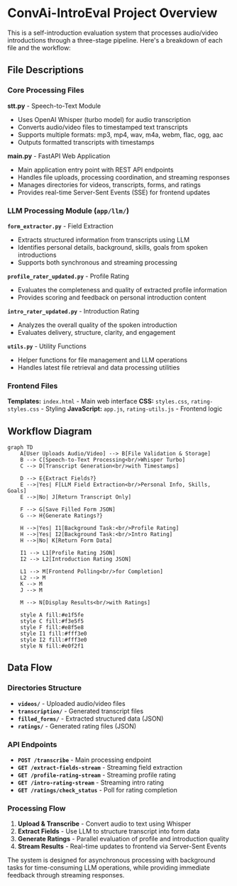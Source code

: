 # ConvAi-IntroEval Project Overview

This is a self-introduction evaluation system that processes audio/video introductions through a three-stage pipeline. Here's a breakdown of each file and the workflow:

## File Descriptions

### Core Processing Files

**stt.py** - Speech-to-Text Module
- Uses OpenAI Whisper (turbo model) for audio transcription
- Converts audio/video files to timestamped text transcripts
- Supports multiple formats: mp3, mp4, wav, m4a, webm, flac, ogg, aac
- Outputs formatted transcripts with timestamps

**main.py** - FastAPI Web Application
- Main application entry point with REST API endpoints
- Handles file uploads, processing coordination, and streaming responses
- Manages directories for videos, transcripts, forms, and ratings
- Provides real-time Server-Sent Events (SSE) for frontend updates

### LLM Processing Module (`app/llm/`)

**`form_extractor.py`** - Field Extraction
- Extracts structured information from transcripts using LLM
- Identifies personal details, background, skills, goals from spoken introductions
- Supports both synchronous and streaming processing

**`profile_rater_updated.py`** - Profile Rating
- Evaluates the completeness and quality of extracted profile information
- Provides scoring and feedback on personal introduction content

**`intro_rater_updated.py`** - Introduction Rating
- Analyzes the overall quality of the spoken introduction
- Evaluates delivery, structure, clarity, and engagement

**`utils.py`** - Utility Functions
- Helper functions for file management and LLM operations
- Handles latest file retrieval and data processing utilities

### Frontend Files

**Templates:** `index.html` - Main web interface
**CSS:** `styles.css`, `rating-styles.css` - Styling
**JavaScript:** `app.js`, `rating-utils.js` - Frontend logic

## Workflow Diagram

```mermaid
graph TD
    A[User Uploads Audio/Video] --> B[File Validation & Storage]
    B --> C[Speech-to-Text Processing<br/>Whisper Turbo]
    C --> D[Transcript Generation<br/>with Timestamps]
    
    D --> E{Extract Fields?}
    E -->|Yes| F[LLM Field Extraction<br/>Personal Info, Skills, Goals]
    E -->|No| J[Return Transcript Only]
    
    F --> G[Save Filled Form JSON]
    G --> H{Generate Ratings?}
    
    H -->|Yes| I1[Background Task:<br/>Profile Rating]
    H -->|Yes| I2[Background Task:<br/>Intro Rating]
    H -->|No| K[Return Form Data]
    
    I1 --> L1[Profile Rating JSON]
    I2 --> L2[Introduction Rating JSON]
    
    L1 --> M[Frontend Polling<br/>for Completion]
    L2 --> M
    K --> M
    J --> M
    
    M --> N[Display Results<br/>with Ratings]
    
    style A fill:#e1f5fe
    style C fill:#f3e5f5
    style F fill:#e8f5e8
    style I1 fill:#fff3e0
    style I2 fill:#fff3e0
    style N fill:#e0f2f1
```

## Data Flow

### Directories Structure
- **`videos/`** - Uploaded audio/video files
- **`transcription/`** - Generated transcript files
- **`filled_forms/`** - Extracted structured data (JSON)
- **`ratings/`** - Generated rating files (JSON)

### API Endpoints
- **`POST /transcribe`** - Main processing endpoint
- **`GET /extract-fields-stream`** - Streaming field extraction
- **`GET /profile-rating-stream`** - Streaming profile rating
- **`GET /intro-rating-stream`** - Streaming intro rating
- **`GET /ratings/check_status`** - Poll for rating completion

### Processing Flow
1. **Upload & Transcribe** - Convert audio to text using Whisper
2. **Extract Fields** - Use LLM to structure transcript into form data
3. **Generate Ratings** - Parallel evaluation of profile and introduction quality
4. **Stream Results** - Real-time updates to frontend via Server-Sent Events

The system is designed for asynchronous processing with background tasks for time-consuming LLM operations, while providing immediate feedback through streaming responses.